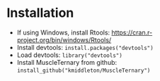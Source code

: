 # Installation

- If using Windows, install Rtools: https://cran.r-project.org/bin/windows/Rtools/
- Install devtools: `install.packages("devtools")`
- Load devtools: `library("devtools")`
- Install MuscleTernary from github: `install_github("kmiddleton/MuscleTernary")`
